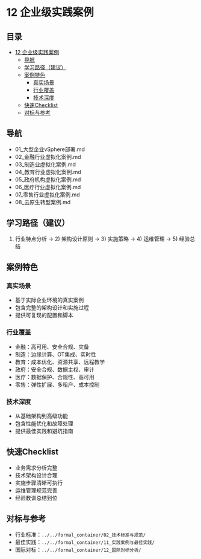 # 12 企业级实践案例

## 目录

- [12 企业级实践案例](#12-企业级实践案例)
  - [导航](#导航)
  - [学习路径（建议）](#学习路径建议)
  - [案例特色](#案例特色)
    - [真实场景](#真实场景)
    - [行业覆盖](#行业覆盖)
    - [技术深度](#技术深度)
  - [快速Checklist](#快速checklist)
  - [对标与参考](#对标与参考)

## 导航

- 01_大型企业vSphere部署.md
- 02_金融行业虚拟化案例.md
- 03_制造业虚拟化案例.md
- 04_教育行业虚拟化案例.md
- 05_政府机构虚拟化案例.md
- 06_医疗行业虚拟化案例.md
- 07_零售行业虚拟化案例.md
- 08_云原生转型案例.md

## 学习路径（建议）

1) 行业特点分析 → 2) 架构设计原则 → 3) 实施策略 → 4) 运维管理 → 5) 经验总结

## 案例特色

### 真实场景

- 基于实际企业环境的真实案例
- 包含完整的架构设计和实施过程
- 提供可复现的配置和脚本

### 行业覆盖

- 金融：高可用、安全合规、灾备
- 制造：边缘计算、OT集成、实时性
- 教育：成本优化、资源共享、远程教学
- 政府：安全合规、数据主权、审计
- 医疗：数据保护、合规性、高可用
- 零售：弹性扩展、多租户、成本控制

### 技术深度

- 从基础架构到高级功能
- 包含性能优化和故障处理
- 提供最佳实践和避坑指南

## 快速Checklist

- 业务需求分析完整
- 技术架构设计合理
- 实施步骤清晰可执行
- 运维管理规范完善
- 经验教训总结到位

## 对标与参考

- 行业标准：`../../formal_container/02_技术标准与规范/`
- 最佳实践：`../../formal_container/11_实践案例与最佳实践/`
- 国际对标：`../../formal_container/12_国际对标分析/`
